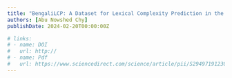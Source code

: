 ```yaml
---
title: "BengaliLCP: A Dataset for Lexical Complexity Prediction in the Bengali Texts has been accepted on LREC-COLLING 2024 Conference"
authors: [Abu Nowshed Chy]
publishDate: 2024-02-20T00:00:00Z

# links:
# - name: DOI
#   url: http://
# - name: Pdf
#   url: https://www.sciencedirect.com/science/article/pii/S2949719123000365/pdfft?md5=502faaa940a69ced559675ed79aff467&pid=1-s2.0-S2949719123000365-main.pdf
---
```


<!-- This is to inform you that their first Journal paper has now been accepted for publication in the [Natural Language Processing Journal (Publisher: Elsevier)](https://www.sciencedirect.com/journal/natural-language-processing-journal).
It was indeed a long journey and after consecutive disappointment from various journals. -->